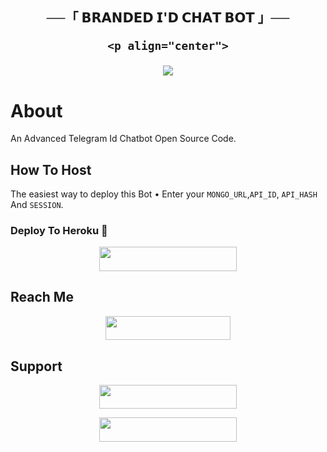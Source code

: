 <h2 align="center">
    ──「 𝗕𝗥𝗔𝗡𝗗𝗘𝗗 𝗜'𝗗 𝗖𝗛𝗔𝗧 𝗕𝗢𝗧 」──

    <p align="center">
  <img src="https://te.legra.ph/file/2e2f78610814092d61103.jpg">
</p>

# About
An Advanced Telegram Id Chatbot Open Source Code.

## How To Host
The easiest way to deploy this Bot
• Enter your ```MONGO_URL```,```API_ID```,  ```API_HASH``` And ```SESSION```.

### Deploy To Heroku 🚀
<p align="center"><a href="https://dashboard.heroku.com/new?template=https://github.com/WCGKING/BRANDED-AI"> <img src="https://img.shields.io/badge/Deploy%20To%20Heroku-black?style=for-the-badge&logo=heroku" width="220" height="38.45"/></a></p>
 
## Reach Me
<p align="center"><a href="https://t.me/BRANDEDKING82"> <img src="https://img.shields.io/badge/Telegram%20Id-black?style=for-the-badge&logo=Telegram" width="200" height="38.45"/></a></p>

## Support 
<p align="center"><a href="https://t.me/BRANDED_WORLD"> <img src="https://img.shields.io/badge/Support%20Group-black?style=for-the-badge&logo=Telegram" width="220" height="38.5"/></a></p>
<p align="center"><a href="(https://t.me/BRANDRD_BOT)"> <img src="https://img.shields.io/badge/Support%20Channel-black?style=for-the-badge&logo=Telegram" width="220" height="38.5"/></a></p>
